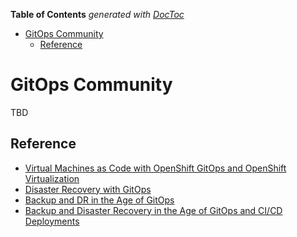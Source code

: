 <!-- START doctoc generated TOC please keep comment here to allow auto update -->
<!-- DON'T EDIT THIS SECTION, INSTEAD RE-RUN doctoc TO UPDATE -->
**Table of Contents**  *generated with [DocToc](https://github.com/thlorenz/doctoc)*

- [GitOps Community](#gitops-community)
  - [Reference](#reference)

<!-- END doctoc generated TOC please keep comment here to allow auto update -->

# GitOps Community

TBD

## Reference
- [Virtual Machines as Code with OpenShift GitOps and OpenShift Virtualization](https://cloud.redhat.com/blog/virtual-machines-as-code-with-openshift-gitops-and-openshift-virtualization)
- [Disaster Recovery with GitOps](https://cloud.redhat.com/blog/disaster-recovery-with-gitops)
- [Backup and DR in the Age of GitOps](https://containerjournal.com/topics/container-security/backup-and-dr-in-the-age-of-gitops/)
- [Backup and Disaster Recovery in the Age of GitOps and CI/CD Deployments](https://dzone.com/articles/backup-and-disaster-recovery-in-the-age-of-gitops)
